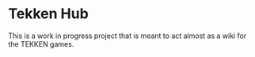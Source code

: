 # Tekken Hub
This is a work in progress project that is meant to act almost as a wiki for the TEKKEN games.
